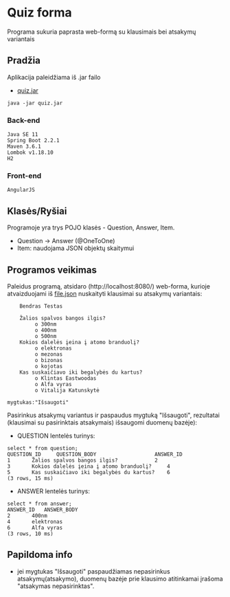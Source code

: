 # Quiz forma

Programa sukuria paprasta web-formą su klausimais bei atsakymų variantais

## Pradžia

Aplikacija paleidžiama iš .jar failo
* [quiz.jar](https://we.tl/t-OMd9xN1lJe) 
```
java -jar quiz.jar
```

### Back-end
```
Java SE 11
Spring Boot 2.2.1
Maven 3.6.1
Lombok v1.18.10
H2
```
### Front-end
```
AngularJS
```
## Klasės/Ryšiai
Programoje yra trys POJO klasės - Question, Answer, Item.
* Question -> Answer (@OneToOne)
* Item: naudojama JSON objektų skaitymui

## Programos veikimas

Paleidus programą, atsidaro (http://localhost:8080/) web-forma, kurioje atvaizduojami iš [file.json](https://github.com/SergejJerma/AngularJsSpringBootSamples/blob/master/common-test/src/main/resources/file.json) nuskaityti klausimai su atsakymų variantais:

```
	Bendras Testas

    Žalios spalvos bangos ilgis?
         o 300nm
         o 400nm
         o 500nm
    Kokios dalelės įeina į atomo branduolį?
         o elektronas
         o mezonas
         o bizonas
         o kojotas
    Kas suskaičiavo iki begalybės du kartus?
         o Klintas Eastwoodas
         o Alfa vyras
         o Vitalija Katunskytė 
	 
mygtukas:"Išsaugoti"
```
Pasirinkus atsakymų variantus ir paspaudus mygtuką "Išsaugoti", rezultatai (klausimai su pasirinktais atsakymais) išsaugomi duomenų bazėje): 
* QUESTION lentelės turinys:
```
select * from question;
QUESTION_ID  	QUESTION_BODY  					ANSWER_ID  
1		Žalios spalvos bangos ilgis?			2
3		Kokios dalelės įeina į atomo branduolį?		4
5		Kas suskaičiavo iki begalybės du kartus?	6
(3 rows, 15 ms)
```
* ANSWER lentelės turinys:
```
select * from answer;
ANSWER_ID  	ANSWER_BODY  
2		400nm
4		elektronas
6		Alfa vyras
(3 rows, 10 ms)
```
## Papildoma info
* jei mygtukas "Išsaugoti" paspaudžiamas nepasirinkus atsakymų(atsakymo), duomenų bazėje prie klausimo atitinkamai įrašoma "atsakymas nepasirinktas".
